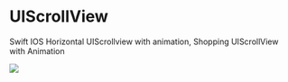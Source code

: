 # UIScrollView

Swift IOS Horizontal UIScrollview with animation, Shopping UIScrollView with Animation


![](http://katikids.com/ShoppingUIScrollView.png)


